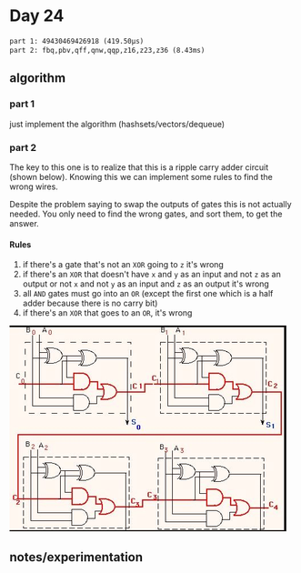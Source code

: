 # Day 24

```
part 1: 49430469426918 (419.50µs)
part 2: fbq,pbv,qff,qnw,qqp,z16,z23,z36 (8.43ms)
```

## algorithm

### part 1 

just implement the algorithm (hashsets/vectors/dequeue)

### part 2

The key to this one is to realize that this is a ripple carry adder circuit (shown below). Knowing this we can implement some rules to find the wrong wires. 

Despite the problem saying to swap the outputs of gates this is not actually needed. You only need to find the wrong gates, and sort them, to get the answer.

#### Rules

1. if there's a gate that's not an `XOR` going to `z` it's wrong
1. if there's an `XOR` that doesn't have `x` and `y` as an input and not `z` as an output or not `x` and not `y` as an input and `z` as an output it's wrong
1. all `AND` gates must go into an `OR` (except the first one which is a half adder because there is no carry bit)
1. if there's an `XOR` that goes to an `OR`, it's wrong

![Ripple carry adder](ripple-carry-adder.jpg)

## notes/experimentation

